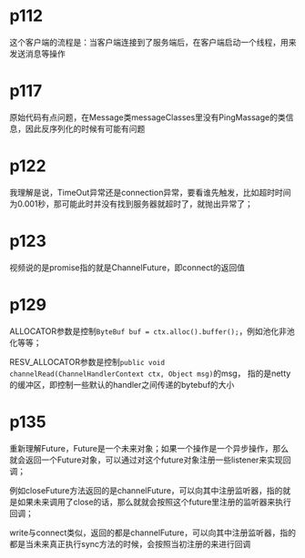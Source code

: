 # p112
这个客户端的流程是：当客户端连接到了服务端后，在客户端启动一个线程，用来发送消息等操作

# p117

原始代码有点问题，在Message类messageClasses里没有PingMassage的类信息，因此反序列化的时候有可能有问题

# p122
我理解是说，TimeOut异常还是connection异常，要看谁先触发，比如超时时间为0.001秒，那可能此时并没有找到服务器就超时了，就抛出异常了；

# p123
视频说的是promise指的就是ChannelFuture，即connect的返回值

# p129

ALLOCATOR参数是控制`ByteBuf buf = ctx.alloc().buffer();`，例如池化非池化等等；

RESV_ALLOCATOR参数是控制`public void channelRead(ChannelHandlerContext ctx, Object msg)`的msg，
指的是netty的缓冲区，即控制一些默认的handler之间传递的bytebuf的大小

# p135
重新理解Future，Future是一个未来对象；如果一个操作是一个异步操作，那么就会返回一个Future对象，可以通过对这个future对象注册一些listener来实现回调；

例如closeFuture方法返回的是channelFuture，可以向其中注册监听器，指的就是如果未来调用了close的话，那么就就会按照这个future里注册的监听器来执行回调；

write与connect类似，返回的都是channelFuture，可以向其中注册监听器，指的都是当未来真正执行sync方法的时候，会按照当初注册的来进行回调